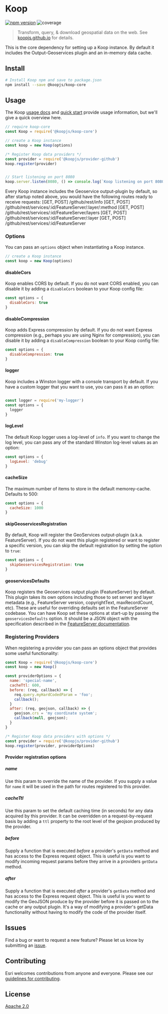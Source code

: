# Koop
[![npm version][npm-img]][npm-url]
![coverage](https://raw.githubusercontent.com/koopjs/koop/master/packages/core/coverage.svg)

> Transform, query, & download geospatial data on the web.  See [koopjs.github.io](https://koopjs.github.io) for details.

This is the core dependency for setting up a Koop instance.  By default it includes the Output-Geoservices plugin and an in-memory data cache.

## Install
```bash
# Install Koop npm and save to package.json
npm install --save @koopjs/koop-core
```

## Usage

The Koop [usage docs](https://koopjs.github.io/docs/usage/koop-core) and [quick start](https://koopjs.github.io/docs/basics/quickstart) provide usage information, but we'll give a quick overview here.

```js
// require koop-core
const Koop = require('@koopjs/koop-core')

// create a Koop instance
const koop = new Koop(options)

/* Register Koop data providers */
const provider = require('@koopjs/provider-github')
koop.register(provider)


// Start listening on port 8080
koop.server.listen(8080, () => console.log(`Koop listening on port 8080!`))
```

Every Koop instance includes the Geoservice output-plugin by default, so after startup noted above, you would have the following routes ready to receive requests:
[GET, POST] /github/rest/info
[GET, POST] /github/rest/services/:id/FeatureServer/:layer/:method
[GET, POST] /github/rest/services/:id/FeatureServer/layers
[GET, POST] /github/rest/services/:id/FeatureServer/:layer
[GET, POST] /github/rest/services/:id/FeatureServer

### Options
You can pass an `options` object when instantiating a Koop instance. 

```js
// create a Koop instance
const koop = new Koop(options)
```

#### disableCors
Koop enables CORS by default.  If you do not want CORS enabled, you can disable it by adding a `disableCors` boolean to your Koop config file:

```js
const options = {
  disableCors: true
}
```

#### disableCompression
Koop adds Express compression by default.  If you do not want Express compression (e.g., perhaps you are using Nginx for compression), you can disable it by adding a `disableCompression` boolean to your Koop config file:

```js
const options = {
  disableCompression: true
}
```

#### logger
Koop includes a Winston logger with a console transport by default.  If you have a custom logger that you want to use, you can pass it as an option:

```js

const logger = require('my-logger')
const options = {
  logger
}
```

#### logLevel
The default Koop logger uses a log-level of `info`.  If you want to change the log level, you can pass any of the standard Winston log-level values as an option:

```js
const options = {
  logLevel: 'debug'
}
```

#### cacheSize
The maximum number of items to store in the default memorey-cache. Defaults to 500:

```js
const options = {
  cacheSize: 1000
}
```

#### skipGeoservicesRegistration
By default, Koop will register the GeoServices output-plugin (a.k.a. FeatureServer).  If you do not want this plugin registered or want to register a specific version, you can skip the default registration by setting the option to `true`:

```js
const options = {
  skipGeoservicesRegistration: true
}
```


#### geoservicesDefaults
Koop registers the Geoservices output plugin (FeatureServer) by default.  This plugin takes its own options including those to set server and layer metadata (e.g., FeatureServer version, copyrightText, maxRecordCount, etc). These are useful for overriding defaults set in the FeatureServer codebase. You can have Koop set these options at start-up by passing the `geoservicesDefaults` option.  It should be a JSON object with the specification described in the [FeatureServer documentation](packages/featureserver#featureserver.setdefaults).

### Registering Providers
When registering a provider you can pass an options object that provides some useful functionality:

```js
const Koop = require('@koopjs/koop-core')
const koop = new Koop()

const providerOptions = {
  name: 'special-name',
  cacheTtl: 600,
  before: (req, callback) => {
    req.query.myHardCodedParam = 'foo';
    callback();
  }
  after: (req, geojson, callback) => {
    geojson.crs = 'my coordinate system';
    callback(null, geojson);
  }
}

/* Register Koop data providers with options */
const provider = require('@koopjs/provider-github')
koop.register(provider, providerOptions)
```

#### Provider registration options
##### name
Use this param to override the name of the provider.  If you supply a value for `name` it will be used in the path for routes registered to this provider.

##### cacheTtl
Use this param to set the default caching time (in seconds) for any data acquired by this provider. It can be overridden on a request-by-request basis by adding a `ttl` property to the root level of the geojson produced by the provider.

##### before
Supply a function that is executed _before_ a provider's `getData` method and has access to the Express request object.  This is useful is you want to modify incoming request params before they arrive in a providers `getData` method.

##### after
Supply a function that is executed _after_ a provider's `getData` method and has access to the Express request object.  This is useful is you want to modify the GeoJSON produce by the provider before it is passed on to the cache or any output plugin.  It's a way of modifying a provider's getData functionality without having to modify the code of the provider itself.

## Issues

Find a bug or want to request a new feature? Please let us know by submitting an [issue](https://github.com/koopjs/koop/issues).

## Contributing

Esri welcomes contributions from anyone and everyone. Please see our [guidelines for contributing](https://github.com/Esri/contributing).

## License

[Apache 2.0](LICENSE)

<!-- [](Esri Tags: ArcGIS Web Mapping GeoJson FeatureServices) -->
<!-- [](Esri Language: JavaScript) -->

[npm-img]: https://img.shields.io/npm/v/@koopjs/koop-core.svg?style=flat-square
[npm-url]: https://www.npmjs.com/package/@koopjs/koop-core